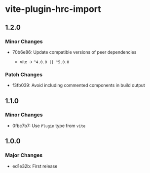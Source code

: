 # vite-plugin-hrc-import

## 1.2.0

### Minor Changes

- 70b6e86: Update compatible versions of peer dependencies

  - vite -> `^4.0.0 || ^5.0.0`

### Patch Changes

- f3fb039: Avoid including commented components in build output

## 1.1.0

### Minor Changes

- 0fbc7b7: Use `Plugin` type from `vite`

## 1.0.0

### Major Changes

- ed1e32b: First release
